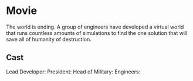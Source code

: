 # Movie

The world is ending. A group of engineers have developed a virtual world that runs countless amounts of simulations to find the one solution that will save all of humanity of destruction.

## Cast
Lead Developer: 
President:
Head of Military:
Engineers:
